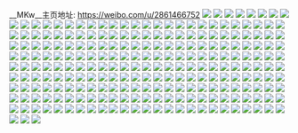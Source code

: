 __MKw__主页地址: https://weibo.com/u/2861466752 
![](https://wx4.sinaimg.cn/mw2000/aa8e8480gy1h96nr15hkmj22c03401l0.jpg) 
![](https://wx4.sinaimg.cn/mw2000/aa8e8480gy1h96nqxfkvlj22c0340e85.jpg) 
![](https://wx4.sinaimg.cn/mw2000/aa8e8480gy1h96nr24bj4j216o1kx1kx.jpg) 
![](https://wx4.sinaimg.cn/mw2000/aa8e8480gy1h96nr3l9huj216o1kw1kx.jpg) 
![](https://wx4.sinaimg.cn/mw2000/aa8e8480gy1h96nr5k7jbj216p1kxb29.jpg) 
![](https://wx4.sinaimg.cn/mw2000/aa8e8480gy1h8u0rn6qr0j22c0340npf.jpg) 
![](https://wx4.sinaimg.cn/mw2000/aa8e8480gy1h8u0qz8em5j22c0340u0x.jpg) 
![](https://wx4.sinaimg.cn/mw2000/aa8e8480gy1h8u0qxq1izj22c2340u0z.jpg) 
![](https://wx4.sinaimg.cn/mw2000/aa8e8480gy1h8u0qrbxzgj22bb2yk7wk.jpg) 
![](https://wx4.sinaimg.cn/mw2000/aa8e8480gy1h8u0r60ndgj23403401l1.jpg) 
![](https://wx4.sinaimg.cn/mw2000/aa8e8480gy1h8u0r7ooe5j2340340u0y.jpg) 
![](https://wx4.sinaimg.cn/mw2000/aa8e8480gy1h8u0raicolj23403404qt.jpg) 
![](https://wx4.sinaimg.cn/mw2000/aa8e8480gy1h8u0rc3v8qj23403404qq.jpg) 
![](https://wx4.sinaimg.cn/mw2000/aa8e8480gy1h8u0rgr2qjj22c0340b2b.jpg) 
![](https://wx4.sinaimg.cn/mw2000/aa8e8480gy1h8crzj6wngj22c0340b2b.jpg) 
![](https://wx4.sinaimg.cn/mw2000/aa8e8480gy1h8crzqh5l6j22c0340npf.jpg) 
![](https://wx4.sinaimg.cn/mw2000/aa8e8480gy1h8cs0avoxfj222o340u0y.jpg) 
![](https://wx4.sinaimg.cn/mw2000/aa8e8480gy1h8cry380z5j22c0340e82.jpg) 
![](https://wx4.sinaimg.cn/mw2000/aa8e8480gy1h8cry808qgj22c0340b2b.jpg) 
![](https://wx4.sinaimg.cn/mw2000/aa8e8480gy1h8crybax5nj22c03401ky.jpg) 
![](https://wx4.sinaimg.cn/mw2000/aa8e8480gy1h8crys12bpj22c0340e82.jpg) 
![](https://wx4.sinaimg.cn/mw2000/aa8e8480gy1h8cs0wdpd0j22c0340qv7.jpg) 
![](https://wx4.sinaimg.cn/mw2000/aa8e8480gy1h8crywlzooj22c0340kjm.jpg) 
![](https://wx4.sinaimg.cn/mw2000/aa8e8480gy1h8crym9h76j22c03401l1.jpg) 
![](https://wx4.sinaimg.cn/mw2000/aa8e8480gy1h8crz0feukj22c0340npd.jpg) 
![](https://wx4.sinaimg.cn/mw2000/aa8e8480gy1h8crz4wv95j22c03407wi.jpg) 
![](https://wx4.sinaimg.cn/mw2000/aa8e8480gy1h8crz90eojj22c0340npe.jpg) 
![](https://wx4.sinaimg.cn/mw2000/aa8e8480gy1h8crzcidqfj23402c0kjl.jpg) 
![](https://wx4.sinaimg.cn/mw2000/aa8e8480gy1h8cs2b6zvej22c03401ky.jpg) 
![](https://wx4.sinaimg.cn/mw2000/aa8e8480gy1h8cry08vvcj22c0340u0x.jpg) 
![](https://wx4.sinaimg.cn/mw2000/aa8e8480gy1h8cs27qafvj22c0340kjm.jpg) 
![](https://wx4.sinaimg.cn/mw2000/aa8e8480gy1h8crye0jh3j22c0340u0x.jpg) 
![](https://wx4.sinaimg.cn/mw2000/aa8e8480gy1h7ysgnf8wqj22c0340x6r.jpg) 
![](https://wx4.sinaimg.cn/mw2000/aa8e8480gy1h7ysfw4zjkj22c0340kjm.jpg) 
![](https://wx4.sinaimg.cn/mw2000/aa8e8480gy1h7ysgeawaaj22c03401ky.jpg) 
![](https://wx4.sinaimg.cn/mw2000/aa8e8480gy1h7yshod9pnj22c0340x6p.jpg) 
![](https://wx4.sinaimg.cn/mw2000/aa8e8480gy1h7ysgtj73hj22c03401kz.jpg) 
![](https://wx4.sinaimg.cn/mw2000/aa8e8480gy1h7ysh1z0hmj22c0340x6q.jpg) 
![](https://wx4.sinaimg.cn/mw2000/aa8e8480gy1h7ysg8gtnqj222o340e84.jpg) 
![](https://wx4.sinaimg.cn/mw2000/aa8e8480gy1h7ysfqgh32j22c0340x6q.jpg) 
![](https://wx4.sinaimg.cn/mw2000/aa8e8480gy1h7ysh7wyy0j22c0340qv7.jpg) 
![](https://wx4.sinaimg.cn/mw2000/aa8e8480gy1h7yshiswqej21gt36cnpe.jpg) 
![](https://wx4.sinaimg.cn/mw2000/aa8e8480gy1h7yshl7pd5j22c0340npd.jpg) 
![](https://wx4.sinaimg.cn/mw2000/aa8e8480gy1h7ohmtxujyj236c36ckjm.jpg) 
![](https://wx4.sinaimg.cn/mw2000/aa8e8480gy1h7ohn1k2ppj236c2dr7wi.jpg) 
![](https://wx4.sinaimg.cn/mw2000/aa8e8480gy1h7ohnbrywaj22c0340u0y.jpg) 
![](https://wx4.sinaimg.cn/mw2000/aa8e8480gy1h7ohnn7kj5j22c0340kjn.jpg) 
![](https://wx4.sinaimg.cn/mw2000/aa8e8480gy1h7n8ymjojoj22c0340npf.jpg) 
![](https://wx4.sinaimg.cn/mw2000/aa8e8480gy1h7n8yypbq2j21oj2ishdt.jpg) 
![](https://wx4.sinaimg.cn/mw2000/aa8e8480gy1h7n8zenl97j22312o1kjm.jpg) 
![](https://wx4.sinaimg.cn/mw2000/aa8e8480gy1h7imuvm1ogj21rj298u0x.jpg) 
![](https://wx4.sinaimg.cn/mw2000/aa8e8480gy1h6ryzo0jsdj234022o4qr.jpg) 
![](https://wx4.sinaimg.cn/mw2000/aa8e8480gy1h6rz01aspnj22c0340x6q.jpg) 
![](https://wx4.sinaimg.cn/mw2000/aa8e8480gy1h6rz06nnwaj22c0340e82.jpg) 
![](https://wx4.sinaimg.cn/mw2000/aa8e8480gy1h6rz09c7fwj21ey1w01kx.jpg) 
![](https://wx4.sinaimg.cn/mw2000/aa8e8480gy1h6rz0cdgb6j216o1kkqno.jpg) 
![](https://wx4.sinaimg.cn/mw2000/aa8e8480gy1h6rz0duqr6j21w0128qu6.jpg) 
![](https://wx4.sinaimg.cn/mw2000/aa8e8480gy1h63mvaljq8j21ey1w0tur.jpg) 
![](https://wx4.sinaimg.cn/mw2000/aa8e8480gy1h63mv4fbc6j21ey1w079k.jpg) 
![](https://wx4.sinaimg.cn/mw2000/aa8e8480gy1h63mvguo7pj22c03407wi.jpg) 
![](https://wx4.sinaimg.cn/mw2000/aa8e8480gy1h63mvirjvdj21ey1w04qp.jpg) 
![](https://wx4.sinaimg.cn/mw2000/aa8e8480gy1h4v49pixr1j22c0340u0z.jpg) 
![](https://wx4.sinaimg.cn/mw2000/aa8e8480gy1h4v49xgz0gj22c0340u0z.jpg) 
![](https://wx4.sinaimg.cn/mw2000/aa8e8480gy1h4v49uqg9kj22c0340qv8.jpg) 
![](https://wx4.sinaimg.cn/mw2000/aa8e8480gy1h4v4b3i1a1j229r3107wi.jpg) 
![](https://wx4.sinaimg.cn/mw2000/aa8e8480gy1h8821b8q45j22c0340qv7.jpg) 
![](https://wx4.sinaimg.cn/mw2000/aa8e8480gy1h882161sumj22c03404qs.jpg) 
![](https://wx4.sinaimg.cn/mw2000/aa8e8480gy1h8820tcpujj22c0340x6r.jpg) 
![](https://wx4.sinaimg.cn/mw2000/aa8e8480gy1h88210ff5uj22c0340kjo.jpg) 
![](https://wx4.sinaimg.cn/mw2000/aa8e8480gy1h8820ichqaj21z42you0y.jpg) 
![](https://wx4.sinaimg.cn/mw2000/aa8e8480gy1h8820nxjnkj22as32e7wj.jpg) 
![](https://wx4.sinaimg.cn/mw2000/aa8e8480gy1h3g5sw7hedj22c03404qq.jpg) 
![](https://wx4.sinaimg.cn/mw2000/aa8e8480gy1h3g5t7tye7j22c0340b2d.jpg) 
![](https://wx4.sinaimg.cn/mw2000/aa8e8480gy1h3g5tc6is6j22c0340b2b.jpg) 
![](https://wx4.sinaimg.cn/mw2000/aa8e8480gy1h3c7muvwuyj22c0340qv7.jpg) 
![](https://wx4.sinaimg.cn/mw2000/aa8e8480gy1h3c7n0uiwcj21qy33x1kx.jpg) 
![](https://wx4.sinaimg.cn/mw2000/aa8e8480gy1h3c7n6ap3lj21qy33xqv5.jpg) 
![](https://wx4.sinaimg.cn/mw2000/aa8e8480gy1h3c7ohh9aqj22c0340u0z.jpg) 
![](https://wx4.sinaimg.cn/mw2000/aa8e8480gy1h3aig75ycyj22c03407wk.jpg) 
![](https://wx4.sinaimg.cn/mw2000/aa8e8480gy1h3aigev8o3j22c03407wi.jpg) 
![](https://wx4.sinaimg.cn/mw2000/aa8e8480gy1h3aig2t32ej20pt0yfwqo.jpg) 
![](https://wx4.sinaimg.cn/mw2000/aa8e8480gy1h34pn8683mj21qy33xe83.jpg) 
![](https://wx4.sinaimg.cn/mw2000/aa8e8480gy1h34pmyzvd5j21qx33vx6r.jpg) 
![](https://wx4.sinaimg.cn/mw2000/aa8e8480gy1h2tz63p5yqj222227dhdt.jpg) 
![](https://wx4.sinaimg.cn/mw2000/aa8e8480gy1h2tz8gfu0cj20mi0u0doo.jpg) 
![](https://wx4.sinaimg.cn/mw2000/aa8e8480gy1h2tz5nnlx1j22c0340kjm.jpg) 
![](https://wx4.sinaimg.cn/mw2000/aa8e8480gy1h2tz5rghcwj22c03404qr.jpg) 
![](https://wx4.sinaimg.cn/mw2000/aa8e8480gy1h2tz5l5oc0j22c03407wj.jpg) 
![](https://wx4.sinaimg.cn/mw2000/aa8e8480gy1h2tz5to45gj22c0340x6q.jpg) 
![](https://wx4.sinaimg.cn/mw2000/aa8e8480gy1h2tz5vbci4j22c0340kjm.jpg) 
![](https://wx4.sinaimg.cn/mw2000/aa8e8480gy1h2btwtedvxj22c0340qv6.jpg) 
![](https://wx4.sinaimg.cn/mw2000/aa8e8480gy1h21y9wmh75j21sc2dskjl.jpg) 
![](https://wx4.sinaimg.cn/mw2000/aa8e8480gy1h21y9xlzq8j22c033ze82.jpg) 
![](https://wx4.sinaimg.cn/mw2000/aa8e8480gy1h1wsi4k26aj22c03404q7.jpg) 
![](https://wx4.sinaimg.cn/mw2000/aa8e8480gy1h1wsi6f0h0j22c03404qp.jpg) 
![](https://wx4.sinaimg.cn/mw2000/aa8e8480gy1h1wsibavwaj22c0340e82.jpg) 
![](https://wx4.sinaimg.cn/mw2000/aa8e8480gy1h1wsi2waezj22c0340u0y.jpg) 
![](https://wx4.sinaimg.cn/mw2000/aa8e8480gy1h1ixnb1rh8j22c0340x6r.jpg) 
![](https://wx4.sinaimg.cn/mw2000/aa8e8480gy1h1ixnqkauwj22802yp7wk.jpg) 
![](https://wx4.sinaimg.cn/mw2000/aa8e8480gy1h1ixo18k97j22802yoqv6.jpg) 
![](https://wx4.sinaimg.cn/mw2000/aa8e8480gy1h1ixo69foqj22c03404qr.jpg) 
![](https://wx4.sinaimg.cn/mw2000/aa8e8480gy1h1ixohiz6nj22c0340kjn.jpg) 
![](https://wx4.sinaimg.cn/mw2000/aa8e8480gy1h1ixokt50gj22c03401ky.jpg) 
![](https://wx4.sinaimg.cn/mw2000/aa8e8480gy1h17c3y47tuj22c0340qv6.jpg) 
![](https://wx4.sinaimg.cn/mw2000/aa8e8480gy1h17c40mnrkj22c0340e82.jpg) 
![](https://wx4.sinaimg.cn/mw2000/aa8e8480gy1h0z2lwj07hj222o33zkjn.jpg) 
![](https://wx4.sinaimg.cn/mw2000/aa8e8480gy1h0z2lzuxjij21fu25shdt.jpg) 
![](https://wx4.sinaimg.cn/mw2000/aa8e8480gy1h0z2lsuzabj214b1ognpd.jpg) 
![](https://wx4.sinaimg.cn/mw2000/aa8e8480gy1h0z2m4bq3jj21xm2wfx6r.jpg) 
![](https://wx4.sinaimg.cn/mw2000/aa8e8480gy1h0z2ly3kmgj21kw2dc4qp.jpg) 
![](https://wx4.sinaimg.cn/mw2000/aa8e8480gy1h0z2m18agxj21kw2dc4qp.jpg) 
![](https://wx4.sinaimg.cn/mw2000/aa8e8480gy1h0u2g9h0skj22802yo4qr.jpg) 
![](https://wx4.sinaimg.cn/mw2000/aa8e8480gy1h0u2g08rbrj22802yoe82.jpg) 
![](https://wx4.sinaimg.cn/mw2000/aa8e8480gy1gxpculbazij22c0340qv6.jpg) 
![](https://wx4.sinaimg.cn/mw2000/aa8e8480gy1gxpcuqq7w3j22c0340kjm.jpg) 
![](https://wx4.sinaimg.cn/mw2000/aa8e8480gy1gxpcutobgvj22c0340kjl.jpg) 
![](https://wx4.sinaimg.cn/mw2000/aa8e8480gy1gxpcv3zuegj22c0340e82.jpg) 
![](https://wx4.sinaimg.cn/mw2000/aa8e8480gy1gx7z70g99sj22c02c0kjl.jpg) 
![](https://wx4.sinaimg.cn/mw2000/aa8e8480gy1gx7z7201sdj22vz262e81.jpg) 
![](https://wx4.sinaimg.cn/mw2000/aa8e8480gy1gx7z749tb3j22802yoqv7.jpg) 
![](https://wx4.sinaimg.cn/mw2000/aa8e8480gy1gx7z76ud7bj22802you10.jpg) 
![](https://wx4.sinaimg.cn/mw2000/aa8e8480gy1gx7z79ttecj21jk223e2d.jpg) 
![](https://wx4.sinaimg.cn/mw2000/aa8e8480gy1gx7z7bcu4dj21sc1schdu.jpg) 
![](https://wx4.sinaimg.cn/mw2000/aa8e8480gy1gx7z7chbrtj22c02c0npd.jpg) 
![](https://wx4.sinaimg.cn/mw2000/aa8e8480gy1gx7z7e1n46j22c0340b29.jpg) 
![](https://wx4.sinaimg.cn/mw2000/aa8e8480gy1gx7z6ybsmuj22c0340kjm.jpg) 
![](https://wx4.sinaimg.cn/mw2000/aa8e8480gy1gx7z7fxkjxj21sc1scu0y.jpg) 
![](https://wx4.sinaimg.cn/mw2000/aa8e8480gy1gx7z7jq8whj22c0340x6s.jpg) 
![](https://wx4.sinaimg.cn/mw2000/aa8e8480gy1gx7z7ks8ujj21kp1mrhdt.jpg) 
![](https://wx4.sinaimg.cn/mw2000/aa8e8480gy1gx7z7mb2m8j22c0340e82.jpg) 
![](https://wx4.sinaimg.cn/mw2000/aa8e8480gy1gx7z7obg62j22802yo1ky.jpg) 
![](https://wx4.sinaimg.cn/mw2000/aa8e8480gy1gx7z7qbxqsj22802you0z.jpg) 
![](https://wx4.sinaimg.cn/mw2000/aa8e8480gy1gwsui1aupxj22802yo7wi.jpg) 
![](https://wx4.sinaimg.cn/mw2000/aa8e8480gy1gwsui681kqj22802yo1ky.jpg) 
![](https://wx4.sinaimg.cn/mw2000/aa8e8480gy1gwsuielohfj21nv2537wh.jpg) 
![](https://wx4.sinaimg.cn/mw2000/aa8e8480gy1gwsui9nobgj22802you0y.jpg) 
![](https://wx4.sinaimg.cn/mw2000/aa8e8480gy1gwsuibbbasj21lz25le81.jpg) 
![](https://wx4.sinaimg.cn/mw2000/aa8e8480gy1gwsui7szglj20o50xyk18.jpg) 
![](https://wx4.sinaimg.cn/mw2000/aa8e8480gy1gwsujel2ybj22c0340hdu.jpg) 
![](https://wx4.sinaimg.cn/mw2000/aa8e8480gy1gvywlo3q9jj21531q0b29.jpg) 
![](https://wx4.sinaimg.cn/mw2000/aa8e8480gy1gvywlgukdhj20u014011y.jpg) 
![](https://wx4.sinaimg.cn/mw2000/aa8e8480gy1gvywmdb823j227z2yo7wj.jpg) 
![](https://wx4.sinaimg.cn/mw2000/aa8e8480gy1gvywmm96rpj2340340hdu.jpg) 
![](https://wx4.sinaimg.cn/mw2000/aa8e8480gy1gvywn4vfytj22802you0z.jpg) 
![](https://wx4.sinaimg.cn/mw2000/aa8e8480gy1gvywne0aw4j22802yokjm.jpg) 
![](https://wx4.sinaimg.cn/mw2000/aa8e8480gy1gvywnlzwf6j23402c0e82.jpg) 
![](https://wx4.sinaimg.cn/mw2000/aa8e8480gy1gvywnu7bepj23402c04qq.jpg) 
![](https://wx4.sinaimg.cn/mw2000/aa8e8480gy1gvywnxt0hmj20u00uswmx.jpg) 
![](https://wx4.sinaimg.cn/mw2000/0037Eqdygy1gv2gjbi9s4j61r22c3npd02.jpg) 
![](https://wx4.sinaimg.cn/mw2000/0037Eqdygy1gv2gjixlvvj60vk15oe2y02.jpg) 
![](https://wx4.sinaimg.cn/mw2000/0037Eqdygy1gv2gjdzs1pj62c0340u1002.jpg) 
![](https://wx4.sinaimg.cn/mw2000/0037Eqdygy1gv2gja3qvrj62c0340b2c02.jpg) 
![](https://wx4.sinaimg.cn/mw2000/0037Eqdygy1gv2hd161j9j60mi0u0gvw02.jpg) 
![](https://wx4.sinaimg.cn/mw2000/0037Eqdygy1gv2hd0eliyj60mi0u0tm202.jpg) 
![](https://wx4.sinaimg.cn/mw2000/0037Eqdygy1gv2gjofrxhj62c0340hdt02.jpg) 
![](https://wx4.sinaimg.cn/mw2000/0037Eqdygy1gv2gjelcvoj60u00miaij02.jpg) 
![](https://wx4.sinaimg.cn/mw2000/0037Eqdygy1gv2gj4tzv5j63402c0qv502.jpg) 
![](https://wx4.sinaimg.cn/mw2000/aa8e8480gy1gtxs4wev2gj23402c01l0.jpg) 
![](https://wx4.sinaimg.cn/mw2000/aa8e8480gy1gtxs5pe577j22gc1vyhdv.jpg) 
![](https://wx4.sinaimg.cn/mw2000/aa8e8480gy1gtxs63zb12j22c0340qv9.jpg) 
![](https://wx4.sinaimg.cn/mw2000/aa8e8480gy1gtxs5ewt01j22c03404qv.jpg) 
![](https://wx4.sinaimg.cn/mw2000/aa8e8480gy1gsaursw6lnj22802yoe82.jpg) 
![](https://wx4.sinaimg.cn/mw2000/aa8e8480gy1gsaurvq4ycj22c0340b2a.jpg) 
![](https://wx4.sinaimg.cn/mw2000/aa8e8480gy1gsaurqp2mvj22c03401kz.jpg) 
![](https://wx4.sinaimg.cn/mw2000/aa8e8480gy1gsaurngenbj224s2ude85.jpg) 
![](https://wx4.sinaimg.cn/mw2000/aa8e8480gy1gsaurwm6omj20n01ds4ay.jpg) 
![](https://wx4.sinaimg.cn/mw2000/0037Eqdygy1gsauru0upyj62c02c0e8202.jpg) 
![](https://wx4.sinaimg.cn/mw2000/0037Eqdygy1gsauro5bl6j60u0140wo602.jpg) 
![](https://wx4.sinaimg.cn/mw2000/aa8e8480gy1gsaurkh2s4j22c02c0npe.jpg) 
![](https://wx4.sinaimg.cn/mw2000/0037Eqdygy1gsaurkyy9mj60u00u0tdw02.jpg) 
![](https://wx4.sinaimg.cn/mw2000/aa8e8480gy1gs3wsin8ykj23402c0qv5.jpg) 
![](https://wx4.sinaimg.cn/mw2000/aa8e8480gy1gs3wsmpnmpj21sc2dsazx.jpg) 
![](https://wx4.sinaimg.cn/mw2000/aa8e8480gy1gs3wst52zuj22c02hye82.jpg) 
![](https://wx4.sinaimg.cn/mw2000/aa8e8480gy1gs3wswly1tj22ds1sce81.jpg) 
![](https://wx4.sinaimg.cn/mw2000/aa8e8480gy1gs3wt3o488j22c02c0b2b.jpg) 
![](https://wx4.sinaimg.cn/mw2000/aa8e8480gy1gs3wt7hdb7j23402c0kjl.jpg) 
![](https://wx4.sinaimg.cn/mw2000/aa8e8480gy1gs3wtb3z29j21t31sab29.jpg) 
![](https://wx4.sinaimg.cn/mw2000/aa8e8480gy1gs3wteq79rj22c0340e82.jpg) 
![](https://wx4.sinaimg.cn/mw2000/aa8e8480gy1gs3wtj2w7xj22c02c0kjm.jpg) 
![](https://wx4.sinaimg.cn/mw2000/aa8e8480ly1gozn5rxib0j21e0230u10.jpg) 
![](https://wx4.sinaimg.cn/mw2000/aa8e8480ly1gozn5upqqxj21e0230b2a.jpg) 
![](https://wx4.sinaimg.cn/mw2000/aa8e8480ly1gozn5vw9lgj20rs1o8h9i.jpg) 
![](https://wx4.sinaimg.cn/mw2000/aa8e8480ly1gozn60bnubj21e0230b2c.jpg) 
![](https://wx4.sinaimg.cn/mw2000/aa8e8480ly1gozn5j2xszj21o02yokjm.jpg) 
![](https://wx4.sinaimg.cn/mw2000/aa8e8480ly1gozn787a1mj21e0230hdv.jpg) 
![](https://wx4.sinaimg.cn/mw2000/aa8e8480ly1geivxf36ctj225m2ewhdt.jpg) 
![](https://wx4.sinaimg.cn/mw2000/aa8e8480ly1geivxi2zvbj22801o0npe.jpg) 
![](https://wx4.sinaimg.cn/mw2000/aa8e8480ly1geivxmablfj22802yo4qs.jpg) 
![](https://wx4.sinaimg.cn/mw2000/aa8e8480ly1geiw9graljj20n01dsdqg.jpg) 
![](https://wx4.sinaimg.cn/mw2000/aa8e8480ly1geivxji5g7j22801o0kjm.jpg) 
![](https://wx4.sinaimg.cn/mw2000/aa8e8480ly1geivxbdtnaj22802yokjo.jpg) 
![](https://wx4.sinaimg.cn/mw2000/aa8e8480ly1geivxoovtoj22802yox6r.jpg) 
![](https://wx4.sinaimg.cn/mw2000/aa8e8480ly1geiw26fbu8j22c0340u0y.jpg) 
![](https://wx4.sinaimg.cn/mw2000/aa8e8480ly1geiw27s0jnj22c03401kx.jpg) 
![](https://wx4.sinaimg.cn/mw2000/aa8e8480ly1gc5jr2e9opj213w0q9tdy.jpg) 
![](https://wx4.sinaimg.cn/mw2000/aa8e8480ly1gan873ymngj220x1qlnoa.jpg) 
![](https://wx4.sinaimg.cn/mw2000/aa8e8480ly1gan875urawj21za1sue81.jpg) 
![](https://wx4.sinaimg.cn/mw2000/aa8e8480ly1gan877p2wdj21sm1lz7wh.jpg) 
![](https://wx4.sinaimg.cn/mw2000/aa8e8480ly1gan87bgxlmj22c0340x6q.jpg) 
![](https://wx4.sinaimg.cn/mw2000/aa8e8480ly1gan87fr9zrj22c0340b2a.jpg) 
![](https://wx4.sinaimg.cn/mw2000/aa8e8480ly1gan872fbjbj22c03404qq.jpg) 
![](https://wx4.sinaimg.cn/mw2000/aa8e8480ly1ga9cfn8w0sj214010fn8k.jpg) 
![](https://wx4.sinaimg.cn/mw2000/aa8e8480ly1ga9cfnqqkyj214013zwsi.jpg) 
![](https://wx4.sinaimg.cn/mw2000/aa8e8480ly1ga9cfo38y8j20s20nhn35.jpg) 
![](https://wx4.sinaimg.cn/mw2000/aa8e8480ly1ga9cfogozgj21400u0tdq.jpg) 
![](https://wx4.sinaimg.cn/mw2000/aa8e8480ly1ga9cfsyjbgj22c02c0e85.jpg) 
![](https://wx4.sinaimg.cn/mw2000/aa8e8480ly1ga9cfwjpxgj22yo280kjo.jpg) 
![](https://wx4.sinaimg.cn/mw2000/aa8e8480ly1ga9cg04ajqj2280280hdv.jpg) 
![](https://wx4.sinaimg.cn/mw2000/aa8e8480ly1ga9cflz122j21gg1h67wh.jpg) 
![](https://wx4.sinaimg.cn/mw2000/aa8e8480ly1ga9cg3tyf6j21o01o0nph.jpg) 
![](https://wx4.sinaimg.cn/mw2000/aa8e8480ly1g8bytz55i0j22ds1sce81.jpg) 
![](https://wx4.sinaimg.cn/mw2000/aa8e8480ly1g8byuk66naj22ds1sce81.jpg) 
![](https://wx4.sinaimg.cn/mw2000/aa8e8480ly1g6uy3yuusaj216o1kunpd.jpg) 
![](https://wx4.sinaimg.cn/mw2000/aa8e8480ly1g6uy3w53qqj20n00yjamd.jpg) 
![](https://wx4.sinaimg.cn/mw2000/aa8e8480ly1g6uy41hiyaj216o1kue81.jpg) 
![](https://wx4.sinaimg.cn/mw2000/aa8e8480ly1g6uy3v8mf2j216o16mb29.jpg) 
![](https://wx4.sinaimg.cn/mw2000/aa8e8480ly1g4lggl3ebtj21400u0nbl.jpg) 
![](https://wx4.sinaimg.cn/mw2000/aa8e8480ly1g4lgglqwzgj21400u07md.jpg) 
![](https://wx4.sinaimg.cn/mw2000/aa8e8480ly1g0z52yhprcj23402c0qv8.jpg) 
![](https://wx4.sinaimg.cn/mw2000/aa8e8480ly1g0z537t4i9j22c02c0npe.jpg) 
![](https://wx4.sinaimg.cn/mw2000/aa8e8480ly1g0z53o9jddj22c02c07wj.jpg) 
![](https://wx4.sinaimg.cn/mw2000/aa8e8480ly1g0z53u2uhlj21kw1kwqt4.jpg) 
![](https://wx4.sinaimg.cn/mw2000/aa8e8480ly1g0z544c6fkj21kw1kwazb.jpg) 
![](https://wx4.sinaimg.cn/mw2000/aa8e8480ly1g0z54gtveij21kw1kw4qp.jpg) 
![](https://wx4.sinaimg.cn/mw2000/aa8e8480ly1g019e9c9i8j21s02dc4qp.jpg) 
![](https://wx4.sinaimg.cn/mw2000/aa8e8480ly1g019epfk5qj22c02c0hdt.jpg) 
![](https://wx4.sinaimg.cn/mw2000/aa8e8480ly1g019gqxbk8j22c02c07wi.jpg) 
![](https://wx4.sinaimg.cn/mw2000/aa8e8480ly1g019gwvjejj23402c0x6q.jpg) 
![](https://wx4.sinaimg.cn/mw2000/aa8e8480ly1g019h8ro9xj22c02c0b2a.jpg) 
![](https://wx4.sinaimg.cn/mw2000/aa8e8480ly1g019hdz08ej23402c0b2a.jpg) 
![](https://wx4.sinaimg.cn/mw2000/aa8e8480ly1fpx4eatygqj20rs0wl48n.jpg) 
![](https://wx4.sinaimg.cn/mw2000/aa8e8480ly1fpx4eg2g6mj22c02c0e81.jpg) 
![](https://wx4.sinaimg.cn/mw2000/aa8e8480ly1fpnpzhk5snj229z2a0qv6.jpg) 
![](https://wx4.sinaimg.cn/mw2000/aa8e8480ly1fpnpzf9t9ej21sg1sgnpd.jpg) 
![](https://wx4.sinaimg.cn/mw2000/aa8e8480ly1fpnq193ucjj22c02c0b2h.jpg) 
![](https://wx4.sinaimg.cn/mw2000/aa8e8480ly1fpnq0m6kjlj21ud1ud7wi.jpg) 
